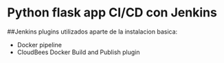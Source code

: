 # Python flask app CI/CD con Jenkins

##Jenkins plugins utilizados aparte de la instalacion basica:
- Docker pipeline
- CloudBees Docker Build and Publish plugin



